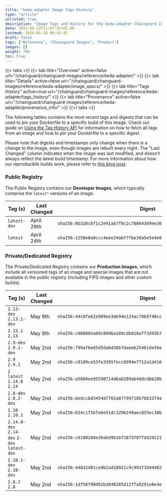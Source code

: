 ```yaml
---
title: "keda-adapter Image Tags History"
type: "article"
unlisted: true
description: "Image Tags and History for the keda-adapter Chainguard Image"
date: 2023-06-22T11:07:52+02:00
lastmod: 2024-05-10 00:43:45
draft: false
tags: ["Reference", "Chainguard Images", "Product"]
images: []
weight: 700
toc: true
---
```


{{< tabs >}}
{{< tab title="Overview" active=false url="/chainguard/chainguard-images/reference/keda-adapter/" >}}
{{< tab title="Details" active=false url="/chainguard/chainguard-images/reference/keda-adapter/image_specs/" >}}
{{< tab title="Tags History" active=true url="/chainguard/chainguard-images/reference/keda-adapter/tags_history/" >}}
{{< tab title="Provenance" active=false url="/chainguard/chainguard-images/reference/keda-adapter/provenance_info/" >}}
{{</ tabs >}}

The following tables contains the most recent tags and digests that can be used to pin your Dockerfile to a specific build of this image. Check our guide on [Using the Tag History API](/chainguard/chainguard-images/using-the-tag-history-api/) for information on how to fetch all tags from an image and how to pin your Dockerfile to a specific digest.

Please note that digests and timestamps only change when there is a change to the image, even though images are rebuilt every night. The "Last Changed" column indicates when the image was last modified, and doesn't always reflect the latest build timestamp. For more information about how our reproducible builds work, please refer to [this blog post](https://www.chainguard.dev/unchained/reproducing-chainguards-reproducible-image-builds).

### Public Registry
The Public Registry contains our **Developer Images**, which typically comprise the `latest*` versions of an image.

| Tag (s)       | Last Changed | Digest                                                                    |
|---------------|--------------|---------------------------------------------------------------------------|
|  `latest-dev` | April 29th   | `sha256:0b320cbf1c2e91ab7f0c2c780643d9ee367dc9503df6e1900094c47ca9984881` |
|  `latest`     | April 24th   | `sha256:1258e0a0ccc4eee24abf7fbe3da5e5e4e0d555d2fc8643141190b5a18878cd7a` |


### Private/Dedicated Registry
The Private/Dedicated Registry contains our **Production Images**, which include all versioned tags of an image and special images that are not available in the public registry (including FIPS images and other custom builds).

| Tag (s)                                       | Last Changed | Digest                                                                    |
|-----------------------------------------------|--------------|---------------------------------------------------------------------------|
|  `2.13-dev` `2.13.1-dev`                      | May 9th      | `sha256:44c0fe62e909ee3de94e124ac70b9748cca4af0e505ef28df4e9937f76e87b50` |
|  `2.13.1` `2.13`                              | May 9th      | `sha256:c088803a09c89d6a109cdb818aff3d93b72d30073301076a1263d5f5bc9b7cee` |
|  `2.9-dev` `2.9.1-dev`                        | May 2nd      | `sha256:799af6e65d5dabd26b7daeeb25461de56e8aa7a658eec825a2640faa552ec735` |
|  `2.9` `2.9.1`                                | May 2nd      | `sha256:c8109ce53fe3395fecc0994e7712a1d416e7207807c4d1bc1bb1f5f11f338e53` |
|  `2` `latest` `2.14.0` `2.14`                 | May 2nd      | `sha256:a5884ee95590714d6a0289ab40dcdbb28b19637661e8a746e0e83e04d549357d` |
|  `2.8-dev` `2.8.2-dev`                        | May 2nd      | `sha256:bedccbd3454d7702a87799718b7bb33f4a2726a5a9823b2d8128eeb7f8848be5` |
|  `2.10` `2.10.1`                              | May 2nd      | `sha256:634c1f3bfe6e51dc3296249aec055ec30b83d9975abe5d6807b50c8896c1c31e` |
|  `2.14.0-dev` `2.14-dev` `2-dev` `latest-dev` | May 2nd      | `sha256:c0100284e30abd9b16f3873787fd429221a7e0e8c6aa90e008cbe816daaf05f6` |
|  `2.10.1-dev` `2.10-dev`                      | May 2nd      | `sha256:44032d81ce0b2ad18921c9c993f1b044026b625dece26e3cb49fad893385fbad` |
|  `2.8.2` `2.8`                                | May 2nd      | `sha256:1df56f90d92b3840285d12ffa9291e0e4e69eb1afa259a9b0305b73653071d68` |

